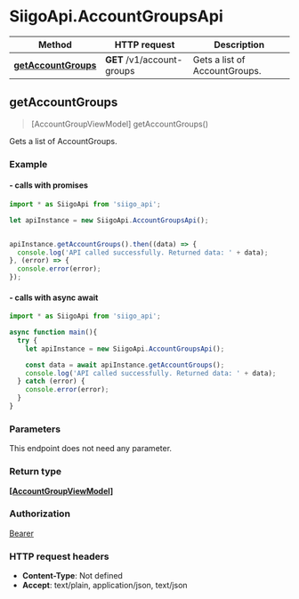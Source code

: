 # SiigoApi.AccountGroupsApi

Method | HTTP request | Description
------------- | ------------- | -------------
[**getAccountGroups**](AccountGroupsApi.md#getAccountGroups) | **GET** /v1/account-groups | Gets a list of AccountGroups.




## getAccountGroups

> [AccountGroupViewModel] getAccountGroups()

Gets a list of AccountGroups.

### Example

#### - calls with promises

```javascript
import * as SiigoApi from 'siigo_api';

let apiInstance = new SiigoApi.AccountGroupsApi();


apiInstance.getAccountGroups().then((data) => {
  console.log('API called successfully. Returned data: ' + data);
}, (error) => {
  console.error(error);
});
```
#### - calls with async await

```javascript
import * as SiigoApi from 'siigo_api';

async function main(){
  try {
    let apiInstance = new SiigoApi.AccountGroupsApi();

    const data = await apiInstance.getAccountGroups();
    console.log('API called successfully. Returned data: ' + data);
  } catch (error) {
    console.error(error);
  }
}
```


### Parameters

This endpoint does not need any parameter.

### Return type

[**[AccountGroupViewModel]**](AccountGroupViewModel.md)

### Authorization

[Bearer](../README.md#Bearer)

### HTTP request headers

- **Content-Type**: Not defined
- **Accept**: text/plain, application/json, text/json

